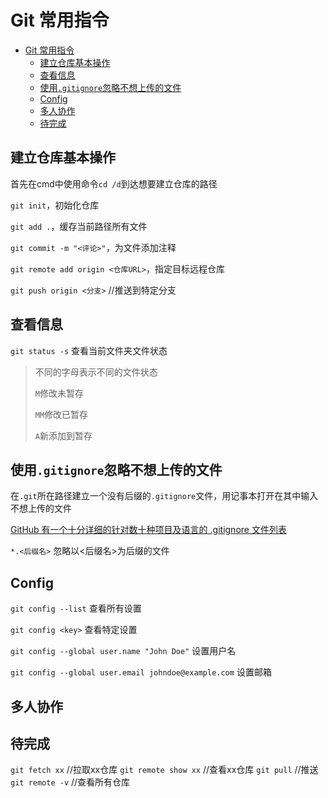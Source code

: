 # Git 常用指令

- [Git 常用指令](#git-常用指令)
  - [建立仓库基本操作](#建立仓库基本操作)
  - [查看信息](#查看信息)
  - [使用``.gitignore``忽略不想上传的文件](#使用gitignore忽略不想上传的文件)
  - [Config](#config)
  - [多人协作](#多人协作)
  - [待完成](#待完成)


## 建立仓库基本操作

首先在cmd中使用命令``cd /d``到达想要建立仓库的路径  

``git init``，初始化仓库  

``git add .``，缓存当前路径所有文件

``git commit -m "<评论>"``，为文件添加注释

``git remote add origin <仓库URL>``，指定目标远程仓库

``git push origin <分支>`` //推送到特定分支

## 查看信息

``git status -s`` 查看当前文件夹文件状态
> 不同的字母表示不同的文件状态  
> 
> ``M``修改未暂存
>
> ``MM``修改已暂存
>
> ``A``新添加到暂存

## 使用``.gitignore``忽略不想上传的文件

在``.git``所在路径建立一个没有后缀的``.gitignore``文件，用记事本打开在其中输入不想上传的文件

[GitHub 有一个十分详细的针对数十种项目及语言的 .gitignore 文件列表](https://github.com/github/gitignore)

``*.<后缀名>`` 忽略以<后缀名>为后缀的文件

## Config

``git config --list`` 查看所有设置

``git config <key>``  查看特定设置

``git config --global user.name "John Doe"``  设置用户名

``git config --global user.email johndoe@example.com`` 设置邮箱

## 多人协作

## 待完成

``git fetch xx`` //拉取xx仓库
``git remote show xx`` //查看xx仓库
``git pull`` //推送
``git remote -v`` //查看所有仓库